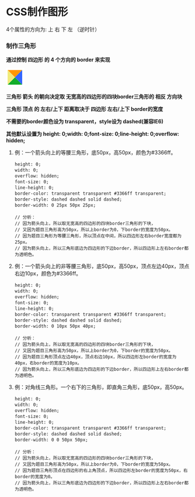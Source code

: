 # CSS制作图形

4个属性的方向为: 上 右 下 左 （逆时针）

### 制作三角形

**通过控制 四边形 的 4 个方向的 border 来实现**

![四边形](./四边形.jpg)

**三角形 箭头 的朝向决定取 无宽高的四边形的四块border三角形的 相反 方向块**

**三角形 顶点 的 左右/上下 距离取决于 四边形 左右/上下 border的宽度**

**不需要的border颜色设为 transparent，style设为 dashed(兼容IE6)**

**其他默认设置为 height: 0;width: 0;font-size: 0;line-height: 0;overflow: hidden;**

1. 例：一个箭头向上的等腰三角形，底50px，高50px，颜色为#3366ff。

    ```
    height: 0;
    width: 0;
    overflow: hidden;
    font-size: 0;
    line-height: 0;
    border-color: transparent transparent #3366ff transparent;
    border-style: dashed dashed solid dashed;
    border-width: 0 25px 50px 25px;

    // 分析：
    // 因为箭头向上，所以取无宽高的四边形的四块border三角形的下块，
    // 又因为题目三角形高为50px，所以上border为0，下border的宽度为50px。
    // 因为题目三角形为等腰三角形，所以顶点在中间，所以四边形左右border宽度都为25px。
    // 因为箭头向上，所以三角形底边为四边形的下边border，所以四边形上左右border都为透明色。
    ```

2. 例：一个箭头向上的非等腰三角形，底50px，高50px，顶点左边40px，顶点右边10px，颜色为#3366ff。
   
    ```
    height: 0;
    width: 0;
    overflow: hidden;
    font-size: 0;
    line-height: 0;
    border-color: transparent transparent #3366ff transparent;
    border-style: dashed dashed solid dashed;
    border-width: 0 10px 50px 40px;

    // 分析：
    // 因为箭头向上，所以取无宽高的四边形的四块border三角形的下块，
    // 又因为题目三角形高为50px，所以上border为0，下border的宽度为50px。
    // 因为题目三角形顶点左边40px，顶点右边10px，所以四边形左border的宽度为40px，右border的宽度为10px。
    // 因为箭头向上，所以三角形底边为四边形的下边border，所以四边形上左右border都为透明色。
    ```

3. 例：对角线三角形。一个右下的三角形，即直角三角形，底50px，高50px。
   
    ```
    height: 0;
    width: 0;
    overflow: hidden;
    font-size: 0;
    line-height: 0;
    border-color: transparent transparent #3366ff transparent;
    border-style: dashed dashed solid dashed;
    border-width: 0 0 50px 50px;

    // 分析：
    // 因为箭头向上，所以取无宽高的四边形的四块border三角形的下块，
    // 又因为题目三角形高为50px，所以上border为0，下border的宽度为50px。
    // 因为题目三角形顶点在四边形的右上角顶点，所以四边形左border的宽度为50px，右border的宽度为0。
    // 因为箭头向上，所以三角形底边为四边形的下边border，所以四边形上左右border都为透明色。
    ```